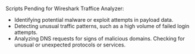 Scripts Pending for Wireshark Traffice Analyzer:
- Identifying potential malware or exploit attempts in payload data.
- Detecting unusual traffic patterns, such as a high volume of failed login attempts.
- Analyzing DNS requests for signs of malicious domains.
Checking for unusual or unexpected protocols or services.